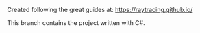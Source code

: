 Created following the great guides at: https://raytracing.github.io/

This branch contains the project written with C#.